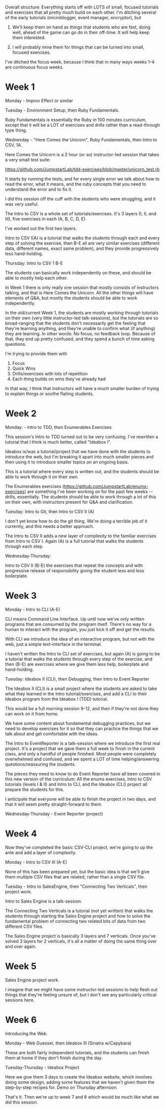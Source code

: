Overall structure: Everything starts off with LOTS of small, focused
tutorials and exercises that all pretty much build on each other. I'm
ditching several of the early tutorials (microblogger, event manager,
encryptor), but

1) We'll keep them on hand as things that students who are fast, doing
well, ahead of the game can go do in their off-time. It will help keep
them interested.

2) I will probably mine them for things that can be turned into small,
focused exercises.

I've ditched the focus week, because I think that in many ways weeks 1-4
are continuous focus weeks.

# Week 1

Monday - Improv Effect or similar

Tuesday - Environment Setup, then Ruby Fundamentals.

Ruby Fundamentals is essentially the Ruby in 100 minutes curriculum,
except that it will be a LOT of exercises and drills rather than a
read-through type thing.

Wednesday - "Here Comes the Unicorn", Ruby Fundamentals, then Intro to
CSV, 1A.

Here Comes the Unicorn is a 2 hour (or so) instructor-led session
that takes a very small test suite:

https://github.com/JumpstartLab/tdd-exercises/blob/master/unicorn_test.rb

It starts by running the tests, and for every single error we talk about
how to read the error, what it means, and the ruby concepts that you
need to understand the error and to fix it.

I did this session off the cuff with the students who were struggling,
and it was very useful.

The Intro to CSV is a whole set of tutorials/exercises. It's 3 layers
(I, II, and III), five exercises in each (A, B, C, D, E).

I've worked out the first two layers.

Intro to CSV I(A) is a tutorial that walks the students through
each and every step of solving the exercise, then B-E all are
very similar exercises (different data, different names,
exact same problem), and they provide progressively less hand-holding.

Thursday: Intro to CSV 1 B-E

The students can basically work independently on these, and should be
able to mostly help each other.

In Week 1 there is only really one session that mostly consists of
instructors talking, and that is Here Comes the Unicorn. All the other
things will have elements of Q&A, but mostly the students should be able
to work independently.

In the old/current Week 1, the students are mostly working through
tutorials on their own (very little instructor-led talk-sessions), but
the tutorials are so broad-ranging that the students don't necessarily
get the feeling that they're learning anything, and they're unable to
confirm what (if anything) they are learning. In other words: No focus,
no feedback loop. Because of that, they end up pretty confused, and they
spend a bunch of time asking questions.

I'm trying to provide them with

1. Focus
2. Quick Wins
3. Drills/exercises with lots of repetition
4. Each thing builds on wins they've already had

In that way, I think that instructors will have a much smaller burden of
trying to explain things or soothe flailing students.

# Week 2

Monday: - Intro to TDD, then Enumerables Exercises

This session's Intro to TDD turned out to be very confusing. I've
rewritten a tutorial that I think is much better, called "Ideabox I".

Ideabox is/was a tutorial/project that we have done with the students to
introduce the web, but I'm breaking it apart into much smaller pieces
and then using it to introduce smaller topics on an ongoing basis.

This is a tutorial where every step is written out, and the students
should be able to work through it on their own.

The Enumerables exercises (https://github.com/JumpstartLab/enums-exercises)
are something I've been working on for the past few weeks
-- drills, essentially. The students should be able to
work through a lot of this on their own, with instructors present
for Q&A and clarification.

Tuesday: Intro to Git, then Intro to CSV II (A)

I don't yet know how to do the git thing. We're doing a terrible job of
it currently, and this needs a better approach.

The Intro to CSV II adds a new layer of complexity to the familiar
exercises from Intro to CSV I. Again (A) is a full tutorial that walks
the students through each step.

Wednesday-Thursday:

Intro to CSV II (B-E) the exercises that repeat the concepts and with
progressive release of responsibility giving the student less and less
boilerplate.

# Week 3

Monday - Intro to CLI (A-E)

CLI means Command Line Interface. Up until now we've only written
programs that are consumed by the program itself. There's no way for a
human to interact with the program, you just kick it off and get the
results.

With CLI we introduce the idea of an interactive program, but not with
the web, just a simple text-interface in the terminal.

I haven't written the Intro to CLI set of exercises, but again (A) is
going to be a tutorial that walks the students through every step of the
exercise, and then (B-E) are exercises where we give them less help,
boilerplate and hand-holding.

Tuesday: Ideabox II (CLI), then Debugging, then Intro to Event Reporter

The Ideabox II (CLI) is a small project where the students are asked to
take what they learned in the Intro tutorial/exercises, and add a CLI to
their Ideabox program from the Ideabox I (TDD) tutorial.

This would be a full morning session 9-12, and then if they're not done
they can work on it from home.

We have some content about fundamental debugging practices, but we
need to develop exercises for it so that they can practice the
things that we talk about and get comfortable with the ideas.

The Intro to EventReporter is a talk-session where we introduce the
first real project. It's a project that we gave them a full week to
finish in the current class, and only a handful of people finished. Most
people were completely overwhelmed and confused, and we spent a LOT of
time helping/answering questions/reassuring the students.

The pieces they need to know to do Event Reporter have all been covered
in this new version of the curriculum: All the enums exercises, Intro to
CSV tutorials (levels I & II) and Intro to CLI, and the Ideabox (CLI)
project all prepare the students for this.

I anticipate that everyone will be able to finish the project in two
days, and that it will seem pretty straight-forward to them.

Wednesday-Thursday - Event Reporter (project)

# Week 4

Now they've completed the basic CSV-CLI project, we're going to up the
ante and add a layer of complexity.

Monday - Intro to CSV III (A-E)

None of this has been prepared yet, but the basic idea is that we'll
give them multiple CSV files that are related, rather than a single CSV
file.

Tuesday - Intro to SalesEngine, then "Connecting Two Verticals", then
project work.

Intro to Sales Engine is a talk-session.

The Connecting Two Verticals is a tutorial (not yet written) that walks
the students through starting the Sales Engine project and how to solve
the fundamental problem of connecting two related bits of data from two
different CSV files.

The Sales Engine project is basically 3 layers and 7 verticals. Once
you've solved 3 layers for 2 verticals, it's all a matter of doing the
same thing over and over again.

# Week 5

Sales Engine project work.

I imagine that we might have some instructor-led sessions to help flesh
out things that they're feeling unsure of, but I don't see any
particularly critical sessions here.

# Week 6

Introducing the Web.

Monday - Web Guesser, then Ideabox III (Sinatra w/Capybara)

These are both fairly independent tutorials, and the students can finish
them at home if they don't finish during the day.

Tuesday-Thursday - Ideabox Project

Here we give them 3 days to create the Ideabox website, which involves
doing some design, adding some features that we haven't given them the
step-by-step recipes for. Demo on Thursday afternoon.

That's it. Then we're up to week 7 and 8 which would be much like what
we did this session.
